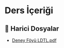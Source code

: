 # Ders İçeriği


<!--Index-->

## 🔗 Harici Dosyalar

- [Deney Föyü LDTL.pdf](./Deney%20F%C3%B6y%C3%BC%20LDTL.pdf)


<!--Index-->

